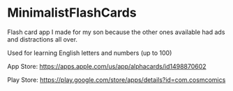 # MinimalistFlashCards
Flash card app I made for my son because the other ones available had ads and distractions all over.

Used for learning English letters and numbers (up to 100)

App Store: https://apps.apple.com/us/app/alphacards/id1498870602

Play Store: https://play.google.com/store/apps/details?id=com.cosmcomics
